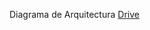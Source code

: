 Diagrama de Arquitectura
[Drive](https://drive.google.com/file/d/1JuzWN8Yk_Zqmp_m98kKoKaGOcevIO31C/view?usp=drive_link)

